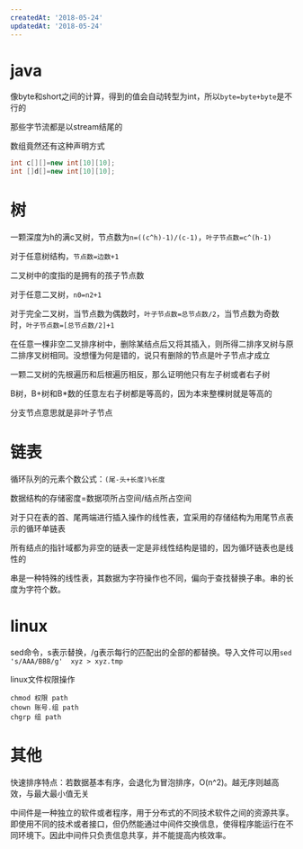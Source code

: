 ```yaml
---
createdAt: '2018-05-24'
updatedAt: '2018-05-24'
---
```


<!--more-->

# java
像byte和short之间的计算，得到的值会自动转型为int，所以`byte=byte+byte`是不行的

那些字节流都是以stream结尾的

数组竟然还有这种声明方式
```java
int c[][]=new int[10][10];
int []d[]=new int[10][10];
```

# 树
一颗深度为h的满c叉树，节点数为`n=((c^h)-1)/(c-1)`，`叶子节点数=c^(h-1)`

对于任意树结构，`节点数=边数+1`

二叉树中的度指的是拥有的孩子节点数

对于任意二叉树，`n0=n2+1`

对于完全二叉树，当节点数为偶数时，`叶子节点数=总节点数/2`，当节点数为奇数时，`叶子节点数=[总节点数/2]+1`

在任意一棵非空二叉排序树中，删除某结点后又将其插入，则所得二排序叉树与原二排序叉树相同。没想懂为何是错的，说只有删除的节点是叶子节点才成立

一颗二叉树的先根遍历和后根遍历相反，那么证明他只有左子树或者右子树

B树，B+树和B\*数的任意左右子树都是等高的，因为本来整棵树就是等高的

分支节点意思就是非叶子节点

# 链表
循环队列的元素个数公式：`(尾-头+长度)%长度`

数据结构的存储密度=数据项所占空间/结点所占空间

对于只在表的首、尾两端进行插入操作的线性表，宜采用的存储结构为用尾节点表示的循环单链表

所有结点的指针域都为非空的链表一定是非线性结构是错的，因为循环链表也是线性的

串是一种特殊的线性表，其数据为字符操作也不同，偏向于查找替换子串。串的长度为字符个数。

# linux
sed命令，s表示替换，/g表示每行的匹配出的全部的都替换。导入文件可以用`sed 's/AAA/BBB/g'  xyz > xyz.tmp`

linux文件权限操作
```shell
chmod 权限 path
chown 账号.组 path
chgrp 组 path
```

# 其他
快速排序特点：若数据基本有序，会退化为冒泡排序，O(n^2)。越无序则越高效，与最大最小值无关

中间件是一种独立的软件或者程序，用于分布式的不同技术软件之间的资源共享。即使用不同的技术或者接口，但仍然能通过中间件交换信息，使得程序能运行在不同环境下。因此中间件只负责信息共享，并不能提高内核效率。